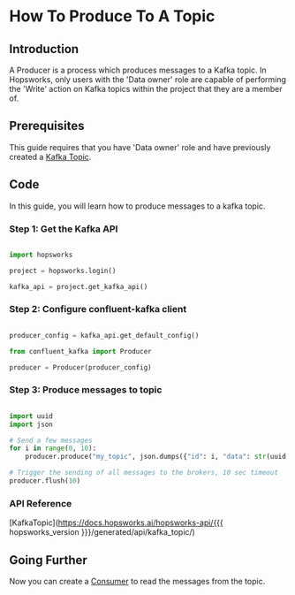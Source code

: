 # How To Produce To A Topic

## Introduction

A Producer is a process which produces messages to a Kafka topic. In Hopsworks, only users with the 'Data owner' role are capable of performing the 'Write' action on Kafka topics within the project that they are a member of.

## Prerequisites

This guide requires that you have 'Data owner' role and have previously created a [Kafka Topic](create_topic.md).

## Code

In this guide, you will learn how to produce messages to a kafka topic.

### Step 1: Get the Kafka API

```python

import hopsworks

project = hopsworks.login()

kafka_api = project.get_kafka_api()

```

### Step 2: Configure confluent-kafka client

```python

producer_config = kafka_api.get_default_config()

from confluent_kafka import Producer

producer = Producer(producer_config)

```

### Step 3: Produce messages to topic

```python

import uuid
import json

# Send a few messages
for i in range(0, 10):
    producer.produce("my_topic", json.dumps({"id": i, "data": str(uuid.uuid1())}), "key")

# Trigger the sending of all messages to the brokers, 10 sec timeout
producer.flush(10)

```

### API Reference

[KafkaTopic](https://docs.hopsworks.ai/hopsworks-api/{{{ hopsworks_version }}}/generated/api/kafka_topic/)

## Going Further

Now you can create a [Consumer](consume_messages.md) to read the messages from the topic.
